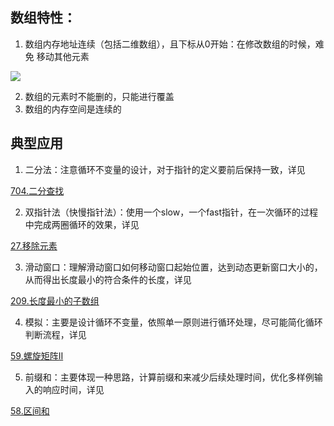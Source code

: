 ## 数组特性：
1. 数组内存地址连续（包括二维数组），且下标从0开始：在修改数组的时候，难免 移动其他元素

![](https://cdn.nlark.com/yuque/0/2024/png/40932176/1726642333579-12a4a28c-e111-4914-811a-95a4d8527ca8.png)

2. 数组的元素时不能删的，只能进行覆盖
3. 数组的内存空间是连续的

## 典型应用
1. 二分法：注意循环不变量的设计，对于指针的定义要前后保持一致，详见 

[704.二分查找](https://www.yuque.com/rickey3/ecmedq/tc0t6mebwsna0e9u)

2. 双指针法（快慢指针法）：使用一个slow，一个fast指针，在一次循环的过程中完成两圈循环的效果，详见 

[27.移除元素](https://www.yuque.com/rickey3/ecmedq/zbvb7i0y70053q4d)

3. 滑动窗口：理解滑动窗口如何移动窗口起始位置，达到动态更新窗口大小的，从而得出长度最小的符合条件的长度，详见 

[209.长度最小的子数组](https://www.yuque.com/rickey3/ecmedq/tldtsvlyq5ra8mex)

4. 模拟：主要是设计循环不变量，依照单一原则进行循环处理，尽可能简化循环判断流程，详见 

[59.螺旋矩阵II](https://www.yuque.com/rickey3/ecmedq/wk1k7ks4mizptiaa)

5. 前缀和：主要体现一种思路，计算前缀和来减少后续处理时间，优化多样例输入的响应时间，详见 

[58.区间和](https://www.yuque.com/rickey3/ecmedq/poalfkigegyeahwu)

